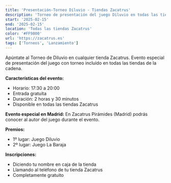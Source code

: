 ```yaml
---
title: 'Presentación-Torneo Diluvio - Tiendas Zacatrus'
description: 'Torneo de presentación del juego Diluvio en todas las tiendas Zacatrus, con presencia del autor en Madrid Pirámides.'
start: '2025-02-15'
end: '2025-02-15'
location: 'Todas las tiendas Zacatrus'
color: '#FF9800'
url: 'https://zacatrus.es'
tags: ['Torneos', 'Lanzamiento']
---
```


Apúntate al Torneo de Diluvio en cualquier tienda Zacatrus. Evento especial de presentación del juego con torneo incluido en todas las tiendas de la cadena.

**Características del evento:**
- Horario: 17:30 a 20:00
- Entrada gratuita
- Duración: 2 horas y 30 minutos
- Disponible en todas las tiendas Zacatrus

**Evento especial en Madrid:**
En Zacatrus Pirámides (Madrid) podrás conocer al autor del juego durante el evento.

**Premios:**
- 1º lugar: Juego Diluvio
- 2º lugar: Juego La Baraja

**Inscripciones:**
- Diciendo tu nombre en caja de la tienda
- Llamando al teléfono de tu tienda Zacatrus
- Completamente gratuito
